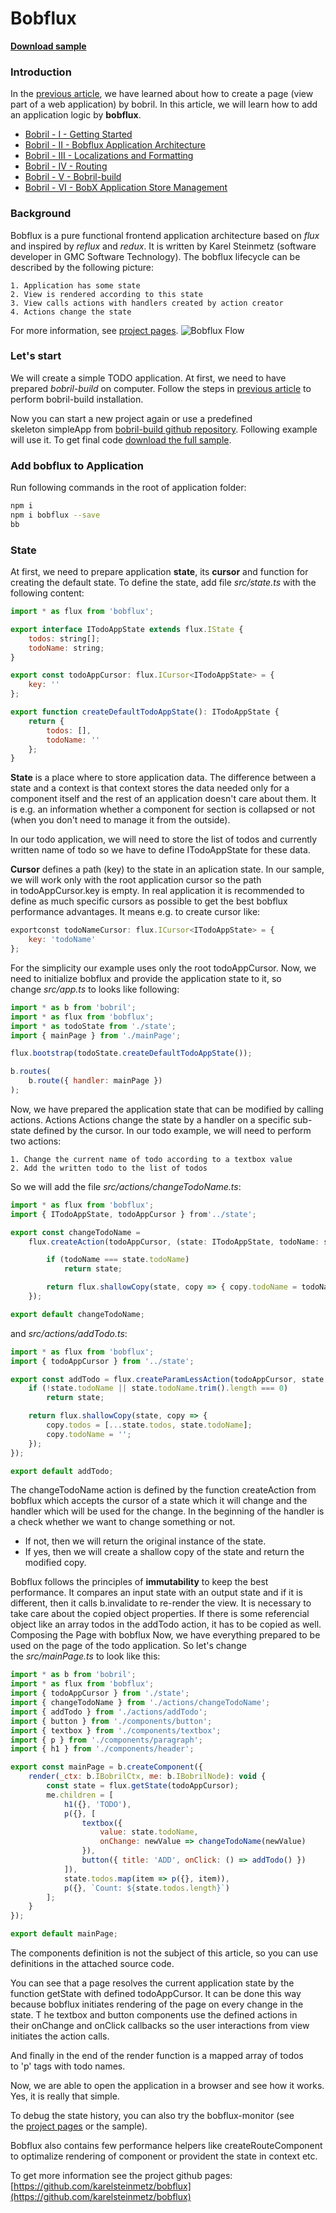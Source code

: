 # Bobflux

**[Download sample](https://minhaskamal.github.io/DownGit/#/home?url=https://github.com/keeema/bobril-samples/tree/master/sampleAppBobflux)** 
### Introduction 
In the [previous article](https://github.com/keeema/bobril-samples/blob/master/articles/01_bobril-getting-started.md), we have learned about how to create a page (view part of a web application) by bobril. In this article, we will learn how to add an application logic by **bobflux**. 

- [Bobril - I - Getting Started](https://github.com/keeema/bobril-samples/blob/master/articles/01_bobril-getting-started.md)
- [Bobril - II - Bobflux Application Architecture](https://github.com/keeema/bobril-samples/blob/master/articles/02_bobril-bobflux.md)
- [Bobril - III - Localizations and Formatting](https://github.com/keeema/bobril-samples/blob/master/articles/03_bobril-localizations.md)
- [Bobril - IV - Routing](https://github.com/keeema/bobril-samples/blob/master/articles/04_bobril-routing.md)
- [Bobril - V - Bobril-build](https://github.com/keeema/bobril-samples/blob/master/articles/05_bobril-bobril-build.md)
- [Bobril - VI - BobX Application Store Management](https://github.com/keeema/bobril-samples/blob/master/articles/06_bobril-bobx.md)

### Background 
Bobflux is a pure functional frontend application architecture based on _flux_ and inspired by _reflux_ and _redux_. It is written by Karel Steinmetz (software developer in GMC Software Technology). The bobflux lifecycle can be described by the following picture: 

    1. Application has some state
    2. View is rendered according to this state
    3. View calls actions with handlers created by action creator
    4. Actions change the state

For more information, see [project pages](https://github.com/karelsteinmetz/bobflux/). 
![Bobflux Flow](./images/bobflux.png)

### Let's start 

We will create a simple TODO application. At first, we need to have prepared _bobril-build_ on computer. Follow the steps in [previous article](https://github.com/keeema/bobril-samples/blob/master/articles/01_bobril-getting-started.md) to perform bobril-build installation. 

Now you can start a new project again or use a predefined skeleton simpleApp from [bobril-build github repository](https://minhaskamal.github.io/DownGit/#/home?url=https://github.com/Bobris/bobril-build/tree/master/examples/simpleApp). Following example will use it. To get final code [download the full sample](https://minhaskamal.github.io/DownGit/#/home?url=https://github.com/keeema/bobril-samples/tree/master/sampleAppBobflux). 

### Add bobflux to Application 

Run following commands in the root of application folder:
``` bash
npm i
npm i bobflux --save
bb
```
### State 
At first, we need to prepare application **state**, its **cursor** and function for creating the default state. To define the state, add file _src/state.ts_ with the following content:
``` javascript
import * as flux from 'bobflux';

export interface ITodoAppState extends flux.IState {
    todos: string[];
    todoName: string;
}

export const todoAppCursor: flux.ICursor<ITodoAppState> = {
    key: ''
};

export function createDefaultTodoAppState(): ITodoAppState {
    return {
        todos: [],
        todoName: ''
    };
}
```
**State** is a place where to store application data. The difference between a state and a context is that context stores the data needed only for a component itself and the rest of an application doesn't care about them. It is e.g. an information whether a component for section is collapsed or not (when you don't need to manage it from the outside). 

In our todo application, we will need to store the list of todos and currently written name of todo so we have to define ITodoAppState for these data. 

**Cursor** defines a path (key) to the state in an aplication state. In our sample, we will work only with the root application cursor so the path in todoAppCursor.key is empty. In real application it is recommended to define as much specific cursors as possible to get the best bobflux performance advantages. It means e.g. to create cursor like: 
``` javascript
exportconst todoNameCursor: flux.ICursor<ITodoAppState> = {
    key: 'todoName'
};
```
For the simplicity our example uses only the root todoAppCursor. Now, we need to initialize bobflux and provide the application state to it, so change _src/app.ts_ to looks like following:
``` javascript
import * as b from 'bobril';
import * as flux from 'bobflux';
import * as todoState from './state';
import { mainPage } from './mainPage';

flux.bootstrap(todoState.createDefaultTodoAppState());

b.routes(
    b.route({ handler: mainPage })
);
```
Now, we have prepared the application state that can be modified by calling actions. Actions Actions change the state by a handler on a specific sub-state defined by the cursor. In our todo example, we will need to perform two actions: 

    1. Change the current name of todo according to a textbox value
    2. Add the written todo to the list of todos

So we will add the file _src/actions/changeTodoName.ts_:
``` javascript
import * as flux from 'bobflux';
import { ITodoAppState, todoAppCursor } from'../state';

export const changeTodoName = 
    flux.createAction(todoAppCursor, (state: ITodoAppState, todoName: string): ITodoAppState => {

        if (todoName === state.todoName)
            return state;

        return flux.shallowCopy(state, copy => { copy.todoName = todoName; });
    });

export default changeTodoName;
```
and _src/actions/addTodo.ts_: 
``` javascript
import * as flux from 'bobflux';
import { todoAppCursor } from '../state';

export const addTodo = flux.createParamLessAction(todoAppCursor, state => {
    if (!state.todoName || state.todoName.trim().length === 0)
        return state;

    return flux.shallowCopy(state, copy => {
        copy.todos = [...state.todos, state.todoName];
        copy.todoName = '';
    });
});

export default addTodo;
```
The changeTodoName action is defined by the function createAction from bobflux which accepts the cursor of a state which it will change and the handler which will be used for the change. In the beginning of the handler is a check whether we want to change something or not. 

- If not, then we will return the original instance of the state.
- If yes, then we will create a shallow copy of the state and return the modified copy.

Bobflux follows the principles of **immutability** to keep the best performance. It compares an input state with an output state and if it is different, then it calls b.invalidate to re-render the view. It is necessary to take care about the copied object properties. If there is some referencial object like an array todos in the addTodo action, it has to be copied as well. Composing the Page with bobflux Now, we have everything prepared to be used on the page of the todo application. So let's change the _src/mainPage.ts_ to look like this:
``` javascript
import * as b from 'bobril';
import * as flux from 'bobflux';
import { todoAppCursor } from './state';
import { changeTodoName } from './actions/changeTodoName';
import { addTodo } from './actions/addTodo';
import { button } from './components/button';
import { textbox } from './components/textbox';
import { p } from './components/paragraph';
import { h1 } from './components/header';

export const mainPage = b.createComponent({
    render(_ctx: b.IBobrilCtx, me: b.IBobrilNode): void {
        const state = flux.getState(todoAppCursor);
        me.children = [
            h1({}, 'TODO'),
            p({}, [
                textbox({ 
                    value: state.todoName, 
                    onChange: newValue => changeTodoName(newValue) 
                }),
                button({ title: 'ADD', onClick: () => addTodo() })
            ]),
            state.todos.map(item => p({}, item)),
            p({}, `Count: ${state.todos.length}`)
        ];
    }
});

export default mainPage;
```
The components definition is not the subject of this article, so you can use definitions in the attached source code. 

You can see that a page resolves the current application state by the function getState with defined todoAppCursor. It can be done this way because bobflux initiates rendering of the page on every change in the state. T
he textbox and button components use the defined actions in their onChange and onClick callbacks so the user interactions from view initiates the action calls. 

And finally in the end of the render function is a mapped array of todos to 'p' tags with todo names. 

Now, we are able to open the application in a browser and see how it works. Yes, it is really that simple. 

To debug the state history, you can also try the bobflux-monitor (see the [project pages](https://github.com/keeema/bobflux-monitor) or the sample). 

Bobflux also contains few performance helpers like createRouteComponent to optimalize rendering of component or provident the state in context etc. 

To get more information see the project github pages: [https://github.com/karelsteinmetz/bobflux](https://github.com/karelsteinmetz/bobflux)